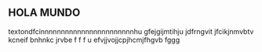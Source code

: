 
## HOLA MUNDO
textondfcinnnnnnnnnnnnnnnnnnnnnnnhu
gfejgijmtihju
jdfrngvit
jfcikjnmvbtv
kcneif bnhnkc jrvbe   f f f u   efvjjvojjcpjhcmjfhgvb  fggg

